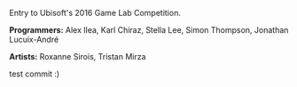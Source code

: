 Entry to Ubisoft's 2016 Game Lab Competition.

**Programmers:** Alex Ilea, Karl Chiraz, Stella Lee, Simon Thompson, Jonathan Lucuix-André

**Artists:** Roxanne Sirois, Tristan Mirza

test commit :)
